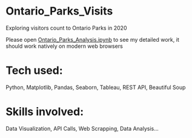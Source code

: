 # Ontario_Parks_Visits
Exploring visitors count to Ontario Parks in 2020

Please open [Ontario_Parks_Analysis.ipynb](https://github.com/ydatay/Ontario_Parks_Visits/blob/main/Ontario_Parks_Analysis.ipynb) to see my detailed work, it should work natively on modern web browsers

# Tech used:

Python, Matplotlib, Pandas, Seaborn, Tableau, REST API, Beautiful Soup

# Skills involved:

Data Visualization, API Calls, Web Scrapping, Data Analysis...
